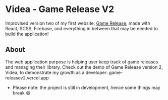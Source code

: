 # Videa - Game Release V2 
Improvised version two of my first website, [Game Release](https://github.com/catfishsoup/game_releasev1), made with React, SCSS, Firebase, and everything in between that may be needed to build the application!

## About
The web application purpose is helping user keep track of game releases and managing their library. 
Check out the demo of Game Release version 2, Videa, to demonstrate my growth as a developer: game-releasev2.vercel.app

* Please note: the project is still in development, hence some things may break :smile: